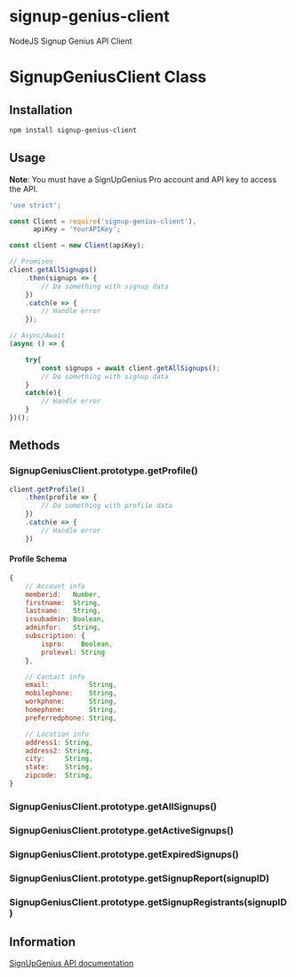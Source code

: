 # signup-genius-client
NodeJS Signup Genius API Client

# SignupGeniusClient Class

## Installation
```bash
npm install signup-genius-client
```

## Usage

**Note**: You must have a SignUpGenius Pro account and API key to access the API.

```js
'use strict';

const Client = require('signup-genius-client'),
      apiKey = 'YourAPIKey';

const client = new Client(apiKey);

// Promises
client.getAllSignups()
    .then(signups => {
        // Do something with signup data
    })
    .catch(e => {
        // Handle error
    });

// Async/Await
(async () => {

    try{
        const signups = await client.getAllSignups();
        // Do something with signup data
    }
    catch(e){
        // Handle error
    }
})();
```

## Methods

### SignupGeniusClient.prototype.getProfile()

```js
client.getProfile()
    .then(profile => {
        // Do something with profile data
    })
    .catch(e => {
        // Handle error
    })
```

#### Profile Schema
```js
{
    // Account info
    memberid:   Number,
    firstname:  String,
    lastname:   String,
    issubadmin: Boolean,
    adminfor:   String,
    subscription: {
        ispro:    Boolean,
        prolevel: String
    },

    // Contact info
    email:          String,
    mobilephone:    String,
    workphone:      String,
    homephone:      String,
    preferredphone: String,

    // Location info
    address1: String,
    address2: String,
    city:     String,
    state:    String,
    zipcode:  String,
}
```

### SignupGeniusClient.prototype.getAllSignups()

### SignupGeniusClient.prototype.getActiveSignups()

### SignupGeniusClient.prototype.getExpiredSignups()

### SignupGeniusClient.prototype.getSignupReport(signupID)

### SignupGeniusClient.prototype.getSignupRegistrants(signupID)

## Information

[SignUpGenius API documentation](https://developer.signupgenius.com/developer/keybaseddocs)
